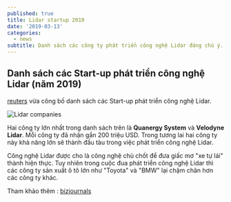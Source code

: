 ```yaml
---
published: true
title: Lidar startup 2019
date: '2019-03-13'
categories: 
  - news
subtitle: Danh sách các công ty phát triển công nghệ Lidar đáng chú ý.
---
```


## Danh sách các Start-up phát triển công nghệ Lidar (năm 2019)

[reuters](https://www.reuters.com/article/us-autos-autonomous-lidar-focus/a-chaotic-market-for-one-sensor-stalls-self-driving-cars-idUSKCN1QN0HW)  vừa công bố danh sách các Start-up phát triển công nghệ Lidar. 

![Lidar companies](https://graphics.reuters.com/AUTOS-AUTONOMOUS-LIDAR/010090VT120/AUTOS.jpg)


 Hai công ty lớn nhất trong danh sách trên là **Quanergy System** và **Velodyne Lidar**. Mỗi công ty đã nhận gần 200 triệu USD. Trong tương lai hai công ty này khả năng lớn sẽ thành đầu tàu trong việc phát triển công nghệ Lidar. 
 
 Công nghệ Lidar được cho là công nghệ chủ chốt để đưa giấc mơ "xe tự lái" thành hiện thực. Tuy nhiên trong cuộc đua phát triển công nghệ Lidar thì các công ty sản xuất ô tô lớn như "Toyota" và "BMW" lại chậm chân hơn các công ty khác. 
 
 Tham khảo thêm : [bizjournals](https://www.bizjournals.com/sanjose/news/2019/02/28/top-most-valuable-lidar-startups.html)
